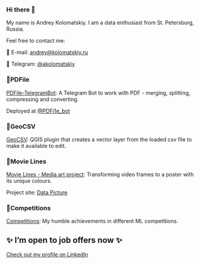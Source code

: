 ### Hi there 👋

My name is Andrey Kolomatskiy. I am a data enthusiast from St. Petersburg, Russia.

Feel free to contact me:

:email: E-mail: andrey@kolomatskiy.ru

:iphone: Telegram: [@akolomatskiy](https://t.me/akolomatskiy)

### 💫PDFile

[PDFile-TelegramBot](https://github.com/g2r4i6e8/pdfile): A Telegram Bot to work with PDF - merging, splitting, compressing and converting.

Deployed at [@PDFi1e_bot](https://t.me/PDFi1e_bot)

### 💫GeoCSV

[GeoCSV](https://github.com/g2r4i6e8/geocsv): QGIS plugin that creates a vector layer from the loaded csv file to make it available to edit.

### 💫Movie Lines

[Movie Lines - Media art project](https://github.com/g2r4i6e8/movie-lines): Transforming video frames to a poster with its unique colours.

Project site: [Data Picture](https://www.instagram.com/data_picture/)

### 💫Competitions

[Competitions](https://github.com/g2r4i6e8/competitions): My humble achievements in different ML competitions.


## ✨ I’m open to job offers now ✨
[Check out my profile on LinkedIn](https://www.linkedin.com/in/andrey-kolomatskiy-952877190)

<!--
**g2r4i6e8/g2r4i6e8** is a ✨ _special_ ✨ repository because its `README.md` (this file) appears on your GitHub profile.

Here are some ideas to get you started:

- 🔭 I’m currently working on ...
- 🌱 I’m currently learning ...
- 👯 I’m looking to collaborate on ...
- 🤔 I’m looking for help with ...
- 💬 Ask me about ...
- 📫 How to reach me: ...
- 😄 Pronouns: ...
- ⚡ Fun fact: ...
-->
